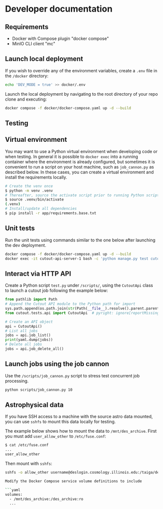 # Developer documentation

## Requirements

- Docker with Compose plugin "docker compose"
- MinIO CLI client "mc"

## Launch local deployment

If you wish to override any of the environment variables, create a `.env` file in the `/docker` directory:

```bash
echo 'DEV_MODE = true' >> docker/.env
```

Launch the local deployment by navigating to the root directory of your repo clone and executing:

```bash
docker compose -f docker/docker-compose.yaml up -d --build
```

## Testing

## Virtual environment

You may want to use a Python virtual environment when developing code or when testing. In general it is possible to `docker exec` into a running container where the environment is already configured, but sometimes it is convenient to run a script on your host machine, such as `job_cannon.py` as described below. In these cases, you can create a virtual environment and install the requirements locally.

```bash
# Create the venv once
$ python -m venv .venv
# Thereafter, source the activate script prior to running Python scripts that require the project dependencies
$ source .venv/bin/activate
(.venv) 
# Install/update all dependencies 
$ pip install -r app/requirements.base.txt 
```

## Unit tests

Run the unit tests using commands similar to the one below after launching the dev deployment.

```bash
docker compose -f docker/docker-compose.yaml up -d --build 
docker exec -it cutout-api-server-1 bash -c 'python manage.py test cutout.tests.cutout'
```

## Interact via HTTP API

Create a Python script `test.py` under `/scripts/`, using the `CutoutApi` class to launch a cutout job following the example below:

```python
from pathlib import Path
# Append the Cutout API module to the Python path for import
sys.path.append(os.path.join(str(Path(__file__).resolve().parent.parent), 'app'))
from cutout.tests.api import CutoutApi  # pyright: ignore[reportMissingImports]

# Create an API object
api = CutoutApi()
# List all jobs
jobs = api.job_list()
print(yaml.dump(jobs))
# Delete all jobs
jobs = api.job_delete_all()
```

## Launch jobs using the job cannon

Use the `/scripts/job_cannon.py` script to stress test concurrent job processing.

```bash
python scripts/job_cannon.py 10
```

## Astrophysical data

If you have SSH access to a machine with the source astro data mounted, you can use `sshfs` to mount this data locally for testing.

The example below shows how to mount the data to `/mnt/des_archive`. First you must add `user_allow_other` to `/etc/fuse.conf`:

```bash
$ cat /etc/fuse.conf
...
user_allow_other
```

Then mount with `sshfs`:

```bash
sshfs -o allow_other username@deslogin.cosmology.illinois.edu:/taiga/des_archive /mnt/des_archive

Modify the Docker Compose service volume definitions to include

```yaml
volumes:
  - /mnt/des_archive:/des_archive:ro
  ...
```
